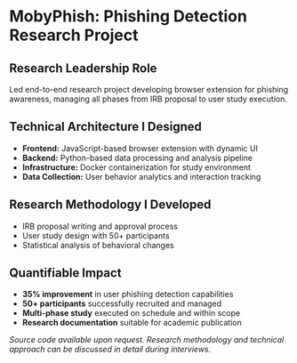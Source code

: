 # MobyPhish: Phishing Detection Research Project

## Research Leadership Role
Led end-to-end research project developing browser extension for phishing awareness, managing all phases from IRB proposal to user study execution.

## Technical Architecture I Designed
- **Frontend:** JavaScript-based browser extension with dynamic UI
- **Backend:** Python-based data processing and analysis pipeline
- **Infrastructure:** Docker containerization for study environment
- **Data Collection:** User behavior analytics and interaction tracking

## Research Methodology I Developed
- IRB proposal writing and approval process
- User study design with 50+ participants
- Statistical analysis of behavioral changes

## Quantifiable Impact
- **35% improvement** in user phishing detection capabilities
- **50+ participants** successfully recruited and managed
- **Multi-phase study** executed on schedule and within scope
- **Research documentation** suitable for academic publication

*Source code available upon request. Research methodology and technical approach can be discussed in detail during interviews.*
